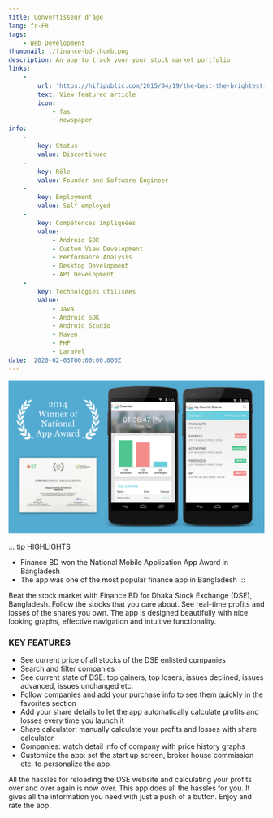 ```yaml
---
title: Convertisseur d'âge
lang: fr-FR
tags:
    - Web Development
thumbnail: ./finance-bd-thumb.png
description: An app to track your your stock market portfolio.
links:
    -
        url: 'https://hifipublic.com/2015/04/19/the-best-the-brightest-app-developers-of-bangladesh-honored/'
        text: View featured article
        icon:
            - fas
            - newspaper
info:
    -
        key: Status
        value: Discontinued
    -
        key: Rôle
        value: Founder and Software Engineer
    -
        key: Employment
        value: Self employed
    -
        key: Compétences impliquées
        value:
            - Android SDK
            - Custom View Development
            - Performance Analysis
            - Desktop Development
            - API Development
    -
        key: Technologies utilisées
        value:
            - Java
            - Android SDK
            - Android Studio
            - Maven
            - PHP
            - Laravel
date: '2020-02-03T00:00:00.000Z'
---
```

![An image](/finance-bd.png)

::: tip HIGHLIGHTS
- Finance BD won the National Mobile Application App Award in Bangladesh
- The app was one of the most popular finance app in Bangladesh
:::

Beat the stock market with Finance BD for Dhaka Stock Exchange (DSE), Bangladesh. Follow the stocks that you care about. See real-time profits and losses of the shares you own. The app is designed beautifully with nice looking graphs, effective navigation and intuitive functionality.

### KEY FEATURES
- See current price of all stocks of the DSE enlisted companies
- Search and filter companies
- See current state of DSE: top gainers, top losers, issues declined, issues advanced, issues unchanged etc.
- Follow companies and add your purchase info to see them quickly in the favorites section
- Add your share details to let the app automatically calculate profits and losses every time you launch it
- Share calculator: manually calculate your profits and losses with share calculator
- Companies: watch detail info of company with price history graphs
- Customize the app: set the start up screen, broker house commission etc. to personalize the app

All the hassles for reloading the DSE website and calculating your profits over and over again is now over. This app does all the hassles for you. It gives all the information you need with just a push of a button. Enjoy and rate the app.
